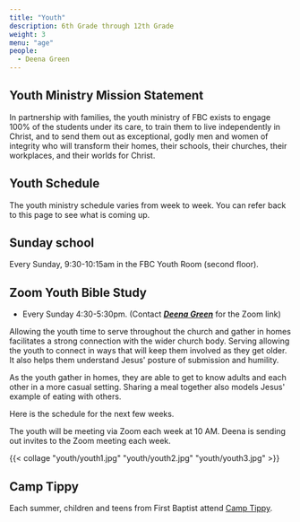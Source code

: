 ```yaml
---
title: "Youth"
description: 6th Grade through 12th Grade
weight: 3
menu: "age"
people:
  - Deena Green
---
```


## Youth Ministry Mission Statement

In partnership with families, the youth ministry of FBC exists to engage 100% of the students under its care, to train them to live independently in Christ, and to send them out as exceptional, godly men and women of integrity who will transform their homes, their schools, their churches, their workplaces, and their worlds for Christ.

## Youth Schedule

The youth ministry schedule varies from week to week. You can refer back to this page to see what is coming up.

## Sunday school
Every Sunday, 9:30-10:15am in the FBC Youth Room (second floor).

## Zoom Youth Bible Study
- Every Sunday 4:30-5:30pm.
 (Contact ***[Deena Green](deenaslanker@comcast.net)*** for the Zoom link)

Allowing the youth time to serve throughout the church and gather in homes facilitates a strong connection with the wider church body. Serving allowing the youth to connect in ways that will keep them involved as they get older. It also helps them understand Jesus' posture of submission and humility.

As the youth gather in homes, they are able to get to know adults and each other in a more casual setting. Sharing a meal together also models Jesus' example of eating with others.

Here is the schedule for the next few weeks.

<!-- {{< youth-schedule >}} -->

The youth will be meeting via Zoom each week at 10 AM. Deena is sending out invites to the Zoom meeting each week.

{{< collage "youth/youth1.jpg" "youth/youth2.jpg"
 "youth/youth3.jpg" >}}


## Camp Tippy

Each summer, children and teens from First Baptist attend [Camp Tippy](https://sites.google.com/site/camptippecanoe/home).
